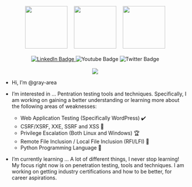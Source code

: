 <!---
<div id="header" align="center">
  <img src="https://media.giphy.com/media/ToMjGpKniGqRNLGBrhu/giphy.gif" width="300"/>
</div>
--->
<div id="credly" align="center">
  <img src="https://github.com/gray-area/gray-area/blob/main/pictures/giac-web-application-penetration-tester-gwapt.png" width="116"/>&emsp;
  <img src="https://github.com/gray-area/gray-area/blob/main/pictures/giac-certified-penetration-tester-gpen.png" width="116"/>&emsp;
  <img src="https://github.com/gray-area/gray-area/blob/main/pictures/giac-certified-incident-handler-gcih.png" width="116"/>
</div>
<br />

<div id="badges" align="center">
 <a href="https://www.linkedin.com/in/realtaylorcooper/">
  <img src="https://img.shields.io/badge/LinkedIn-blue?style=for-the-badge&logo=linkedin&logoColor=white" alt="LinkedIn Badge"/>
 </a>
  <img src="https://img.shields.io/badge/YouTube-red?style=for-the-badge&logo=youtube&logoColor=white" alt="Youtube Badge"/>
  <img src="https://img.shields.io/badge/Twitter-blue?style=for-the-badge&logo=twitter&logoColor=white" alt="Twitter Badge"/>
</div>
<br />

<div id="ascii" align="center">
  <img src="https://github.com/gray-area/gray-area/blob/main/pictures/Copy_of_GRAY_AREA-removebg-preview.html"/>
</div>

-  Hi, I’m @gray-area

-  I’m interested in ...
      Pentration testing tools and techniques. Specifically, I am working on gaining a better understanding or learning more about the following areas of weaknesses:
      
      * Web Application Testing (Specifically WordPress) ✔️
      * CSRF/XSRF, XXE, SSRF and XSS :cookie:
      * Privilege Escalation (Both Linux and Windows) 🏆
      * Remote File Inclusion / Local File Inclusion (RFI/LFI) 📂
      * Python Programming Language 🐍
      
-  I’m currently learning ...
      A lot of different things, I never stop learning! My focus right now is on penetration testing, tools and techniques. I am working on getting industry certifications and how to be better, for career aspirations.


<!---
gray-area/gray-area is a ✨ special ✨ repository because its `README.md` (this file) appears on your GitHub profile.
You can click the Preview link to take a look at your changes.
--->
